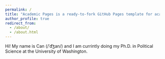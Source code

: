 ```yaml
---
permalink: /
title: "Academic Pages is a ready-to-fork GitHub Pages template for academic personal websites"
author_profile: true
redirect_from: 
  - /about/
  - /about.html
---
```


Hi! My name is Can (/ˈd͡ʒan/) and I am currintly doing my Ph.D. in Political Science at the University of Washington.
